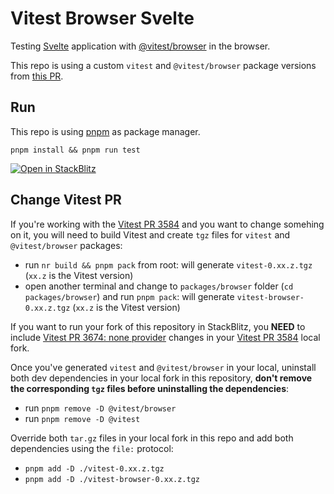 # Vitest Browser Svelte

Testing [Svelte](https://github.com/sveltejs/svelte) application with [@vitest/browser](https://github.com/vitest-dev/vitest) in the browser.

This repo is using a custom `vitest` and `@vitest/browser` package versions from [this PR](https://github.com/vitest-dev/vitest/pull/3584).

## Run

This repo is using [pnpm](https://pnpm.io) as package manager.

`pnpm install && pnpm run test`

[![Open in StackBlitz](https://developer.stackblitz.com/img/open_in_stackblitz.svg)](https://stackblitz.com/github/userquin/vitest-svelte-browser)

## Change Vitest PR

If you're working with the [Vitest PR 3584](https://github.com/vitest-dev/vitest/pull/3584) and you want to change somehing on it, you will need to build Vitest and create `tgz` files for `vitest` and `@vitest/browser` packages:
- run `nr build && pnpm pack` from root: will generate `vitest-0.xx.z.tgz` (`xx.z`  is the Vitest version)
- open another terminal and change to `packages/browser` folder (`cd packages/browser`) and run `pnpm pack`: will generate `vitest-browser-0.xx.z.tgz` (`xx.z`  is the Vitest version)

If you want to run your fork of this repository in StackBlitz, you **NEED** to include [Vitest PR 3674: none provider](https://github.com/vitest-dev/vitest/pull/3674) changes in your [Vitest PR 3584](https://github.com/vitest-dev/vitest/pull/3584) local fork.

Once you've generated `vitest` and `@vitest/browser` in your local, uninstall both dev dependencies in your local fork in this repository, **don't remove the corresponding `tgz` files before uninstalling the dependencies**:
- run `pnpm remove -D @vitest/browser`
- run `pnpm remove -D @vitest`

Override both `tar.gz` files in your local fork in this repo and add both dependencies using the `file:` protocol:
- `pnpm add -D ./vitest-0.xx.z.tgz`
- `pnpm add -D ./vitest-browser-0.xx.z.tgz`
